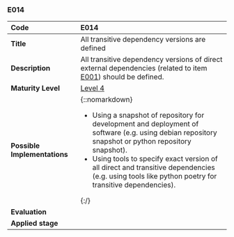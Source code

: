 ### E014

|**Code**           | **E014** |
| :--               | :--      |
|**Title**          | All transitive dependency versions are defined |
|**Description**    | All transitive dependency versions of direct external dependencies (related to item [E001](../../catalog/environment/E001)) should be defined. |
|**Maturity Level** | [Level 4](/levels#level-4) |
|**Possible Implementations** | {::nomarkdown}<ul><li>Using a snapshot of repository for development and deployment of software (e.g. using debian repository snapshot or python repository snapshot).</li><li>Using tools to specify exact version of all direct and transitive dependencies (e.g. using tools like python poetry for transitive dependencies).</li></ul>{:/} |
|**Evaluation**     | |
|**Applied stage**  | |
